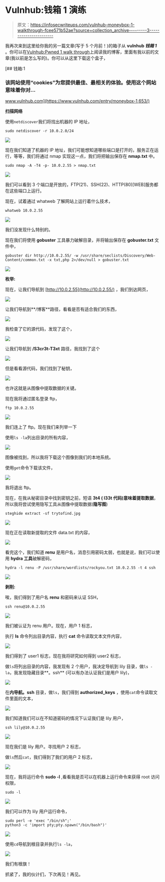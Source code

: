 # Vulnhub:钱箱 1 演练

> 原文：<https://infosecwriteups.com/vulnhub-moneybox-1-walkthrough-fcee571b52ae?source=collection_archive---------3----------------------->

我再次来到这里给你我的另一篇文章(写于 5 个月前！)的箱子从 **vulnhub *钱箱 1*** 。你可以在[Vulnhub:Pwned 1 walk through](https://hellfire0x01.medium.com/vulnhub-pwned-1-walkthrough-af16ad8cdff9)上阅读我的博客，里面有我以前的文章(我以前是怎么写的)。你可以从这里下载这个盒子，

[](https://www.vulnhub.com/entry/moneybox-1,653/) [## 钱箱:1

### 该网站使用“cookies”为您提供最佳、最相关的体验。使用这个网站意味着你对…

www.vulnhub.com](https://www.vulnhub.com/entry/moneybox-1,653/) 

**扫描网络**

使用`netdiscover`我们将找出机器的 IP 地址，

```
sudo netdiscover -r 10.0.2.0/24
```

![](img/e7cca79d89e0cec432e05636ea8284b5.png)

现在我们知道了机器的 IP 地址，我们可能想知道哪些端口是打开的，服务正在运行，等等，我们将通过 nmap 实现这一点，我们将把输出保存在 **nmap.txt** 中。

```
sudo nmap -A -T4 -p- 10.0.2.55 > nmap.txt
```

![](img/68a35474f19995a33623a6630f2f11bb.png)

我们可以看到 3 个端口是开放的，FTP(21)、SSH(22)、HTTP(80)[WEB]服务都在这些端口上运行。

现在，试着通过 whatweb 了解网站上运行着什么技术，

```
whatweb 10.0.2.55
```

![](img/3fd2bee950622b1f1f5c218ed40a61e8.png)

我们没发现什么特别的。

现在我们将使用 **gobuster** 工具暴力破解目录，并将输出保存在 **gobuster.txt** 文件中，

```
gobuster dir http://10.0.2.55/ -w /usr/share/seclists/Discovery/Web-Content/common.txt -x txt,php 2>/dev/null > gobuster.txt
```

![](img/3efe36d7001a765ddd447e31a55e855d.png)

**枚举:**

现在，让我们导航到 [http://10.0.2.55](http://10.0.2.55/) ，我们到达网页，

![](img/bda7de74b547a445c6ba6815d7b45bf6.png)

让我们导航到**/博客**路径，看看是否有适合我们的东西，

![](img/c712c02cf06c835ab7292e48dfec20a5.png)

我检查了它的源代码，发现了这个，

![](img/2accf7baa528039920ca38d47017ca96.png)

让我们导航到 **/S3cr3t-T3xt** 路径，我找到了这个

![](img/5033002567e233da3853b09e9ed6d7b1.png)

但是看看源代码，我们找到了秘钥，

![](img/1339760ae04b7915b2b7ef73accc174d.png)

也许这就是从图像中提取数据的关键。

现在我将通过匿名登录 ftp，

```
ftp 10.0.2.55
```

![](img/74eb18c5ebeee048b4cf1d3909f931ca.png)

我们连上了 ftp。现在我们来列举一下

使用`ls -la`列出目录的所有内容，

![](img/3d3176cb52b23fb4ade092259cdd3bf6.png)

图像被找到，所以我将下载这个图像到我们的本地系统。

使用`get`命令下载该文件，

![](img/81fdd764b485fd97f32ef35cccd89f3f.png)

我将退出 ftp。

现在，在我从秘密目录中找到密钥之前，短语 **3********t4** ( **l33t 代码**)意味着**提取数据**，所以我将尝试使用隐写工具从图像中提取数据(**隐写图**)

```
steghide extract -sf trytofind.jpg
```

![](img/230f3fbea5203e5aabdaa9029d6ab96c.png)

现在正在读取新提取的文件 data.txt 的内容，

![](img/0604d134a7a22675949c21f08139a561.png)

看完这个，我们知道 **renu** 是用户名，消息引用密码太弱，也就是说，我们可以使用 **hydra 工具**破解密码，

```
hydra -l renu -P /usr/share/wordlists/rockyou.txt 10.0.2.55 -t 4 ssh
```

![](img/672eb559eb01045c1b98b4e550e75fee.png)

**剥削:**

唉，我们得到了用户名 **renu** 和密码来认证 SSH，

```
ssh renu@10.0.2.55
```

![](img/83925bdfebdf95e536c458f9e830944b.png)

我们被认证为 renu 用户。现在，用户 1 标志，

执行 **ls** 命令列出目录内容，执行 **cat** 命令读取文本文件内容，

![](img/2c42e6f22a43a7d4c5f2d71e42983e56.png)

我们得到了 user1 标志，现在我将研究如何得到 user2 标志，

做`ls`将列出目录的内容，我发现有 2 个用户，我决定导航到 lily 目录，做`ls -la`，我发现隐藏目录**。ssh** (可以有办法认证我们是用户 lily)，

![](img/e6553331713157514122a32c4a79db19.png)

在**内导航。ssh** 目录，做`ls`，我们得到 **authorized_keys** ，使用`cat`命令读取文件里面的文本，

![](img/0751abc4b7a52262a610a5d575049aec.png)

我们知道我们可以在不知道密码的情况下认证我们是 lily 用户，

```
ssh lily@10.0.2.55
```

![](img/b0c7f111005b9ad1c6ba9609f8c640ba.png)

现在我们是 lily 用户。寻找用户 2 标志，

做`ls`然后`cat`，我们得到了我们的用户 2 标志，

![](img/bc989a64bdef63d11b4c298c51cbbae1.png)

现在，我将运行命令 **sudo -l** ,看看我是否可以在机器上运行命令来获得 root 访问权限，

```
sudo -l
```

![](img/fae7efc6c3985da75f8a7f137148fede.png)

我们可以作为 lily 用户运行命令，

```
sudo perl -e 'exec "/bin/sh";'
python3 -c 'import pty;pty.spawn("/bin/bash")'
```

![](img/9fa08af0146fd812b11f1dcf49efa0a8.png)

使用`cd`导航到根目录并执行`ls -la`，

![](img/c6b9e2b44403987b87cf43c96bb27096.png)

我们有根旗！

抓紧了，我的伙计们，下次再见！再见。